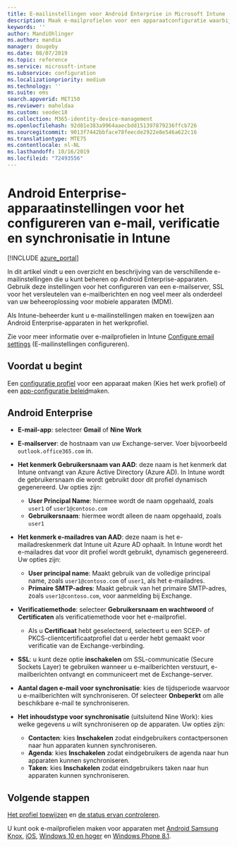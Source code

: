 ```yaml
---
title: E-mailinstellingen voor Android Enterprise in Microsoft Intune - Azure | Microsoft Docs
description: Maak e-mailprofielen voor een apparaatconfiguratie waarbij gebruik wordt gemaakt van Exchange-servers en kenmerken worden opgehaald uit Azure Active Directory. U kunt via Microsoft Intune SSL of SMIME inschakelen, gebruikers verifiëren met certificaten of gebruikersnaam/wachtwoord en e-mail en planningen synchroniseren op apparaten met een Android-werkprofiel.
keywords: ''
author: MandiOhlinger
ms.author: mandia
manager: dougeby
ms.date: 08/07/2019
ms.topic: reference
ms.service: microsoft-intune
ms.subservice: configuration
ms.localizationpriority: medium
ms.technology: ''
ms.suite: ems
search.appverid: MET150
ms.reviewer: maholdaa
ms.custom: seodec18
ms.collection: M365-identity-device-management
ms.openlocfilehash: 92d81e383a9964aaecbdd151397879236ffcb726
ms.sourcegitcommit: 9013f7442bbface78feecde2922e8e546a622c16
ms.translationtype: MTE75
ms.contentlocale: nl-NL
ms.lasthandoff: 10/16/2019
ms.locfileid: "72493556"
---
```

# <a name="android-enterprise-device-settings-to-configure-email-authentication-and-synchronization-in-intune"></a>Android Enterprise-apparaatinstellingen voor het configureren van e-mail, verificatie en synchronisatie in Intune

[!INCLUDE [azure_portal](../includes/azure_portal.md)]

In dit artikel vindt u een overzicht en beschrijving van de verschillende e-mailinstellingen die u kunt beheren op Android Enterprise-apparaten. Gebruik deze instellingen voor het configureren van een e-mailserver, SSL voor het versleutelen van e-mailberichten en nog veel meer als onderdeel van uw beheeroplossing voor mobiele apparaten (MDM).

Als Intune-beheerder kunt u e-mailinstellingen maken en toewijzen aan Android Enterprise-apparaten in het werkprofiel.

Zie voor meer informatie over e-mailprofielen in Intune [Configure email settings](email-settings-configure.md) (E-mailinstellingen configureren).

## <a name="before-you-begin"></a>Voordat u begint

Een [configuratie profiel](email-settings-configure.md#create-a-device-profile) voor een apparaat maken (Kies het werk profiel) of een [app-configuratie beleid](../apps/app-configuration-policies-use-android.md)maken.

## <a name="android-enterprise"></a>Android Enterprise

- **E-mail-app**: selecteer **Gmail** of **Nine Work**
- **E-mailserver**: de hostnaam van uw Exchange-server. Voer bijvoorbeeld `outlook.office365.com` in.
- **Het kenmerk Gebruikersnaam van AAD**: deze naam is het kenmerk dat Intune ontvangt van Azure Active Directory (Azure AD). In Intune wordt de gebruikersnaam die wordt gebruikt door dit profiel dynamisch gegenereerd. Uw opties zijn:

  - **User Principal Name**: hiermee wordt de naam opgehaald, zoals `user1` of `user1@contoso.com`
  - **Gebruikersnaam**: hiermee wordt alleen de naam opgehaald, zoals `user1`

- **Het kenmerk e-mailadres van AAD**: deze naam is het e-mailadreskenmerk dat Intune uit Azure AD ophaalt. In Intune wordt het e-mailadres dat voor dit profiel wordt gebruikt, dynamisch gegenereerd. Uw opties zijn:
  - **User principal name**: Maakt gebruik van de volledige principal name, zoals `user1@contoso.com` of `user1`, als het e-mailadres.
  - **Primaire SMTP-adres**: Maakt gebruik van het primaire SMTP-adres, zoals `user1@contoso.com`, voor aanmelding bij Exchange.

- **Verificatiemethode**: selecteer **Gebruikersnaam en wachtwoord** of **Certificaten** als verificatiemethode voor het e-mailprofiel.
  - Als u **Certificaat** hebt geselecteerd, selecteert u een SCEP- of PKCS-clientcertificaatprofiel dat u eerder hebt gemaakt voor verificatie van de Exchange-verbinding.
- **SSL**: u kunt deze optie **inschakelen** om SSL-communicatie (Secure Sockets Layer) te gebruiken wanneer u e-mailberichten verstuurt, e-mailberichten ontvangt en communiceert met de Exchange-server.
- **Aantal dagen e-mail voor synchronisatie**: kies de tijdsperiode waarvoor u e-mailberichten wilt synchroniseren. Of selecteer **Onbeperkt** om alle beschikbare e-mail te synchroniseren.
- **Het inhoudstype voor synchronisatie** (uitsluitend Nine Work): kies welke gegevens u wilt synchroniseren op de apparaten. Uw opties zijn:
  - **Contacten**: kies **Inschakelen** zodat eindgebruikers contactpersonen naar hun apparaten kunnen synchroniseren.
  - **Agenda**: kies **Inschakelen** zodat eindgebruikers de agenda naar hun apparaten kunnen synchroniseren.
  - **Taken**: kies **Inschakelen** zodat eindgebruikers taken naar hun apparaten kunnen synchroniseren.

## <a name="next-steps"></a>Volgende stappen

[Het profiel toewijzen](device-profile-assign.md) en [de status ervan controleren](device-profile-monitor.md).

U kunt ook e-mailprofielen maken voor apparaten met [Android Samsung Knox](email-settings-android.md), [iOS](email-settings-ios.md), [Windows 10 en hoger](email-settings-windows-10.md) en [Windows Phone 8.1](email-settings-windows-phone-8-1.md).
